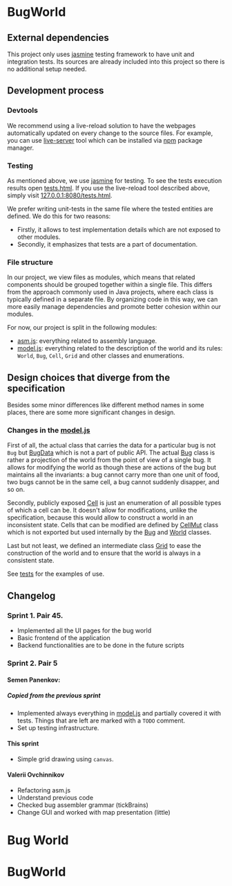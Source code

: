 # BugWorld

## External dependencies

This project only uses [jasmine](https://jasmine.github.io/index.html) testing framework to have unit and integration tests. Its sources are already included into this project so there is no additional setup needed.

## Development process

### Devtools

We recommend using a live-reload solution to have the webpages automatically updated on every change to the source files. For example, you can use [live-server](https://www.npmjs.com/package/live-server) tool which can be installed via [npm](https://nodejs.org/en/download) package manager.

### Testing

As mentioned above, we use [jasmine](https://jasmine.github.io/index.html) for testing. To see the tests execution results open [tests.html](html/tests.html). If you use the live-reload tool described above, simply visit [127.0.0.1:8080/tests.html](http://127.0.0.1:8080/tests.html).

We prefer writing unit-tests in the same file where the tested entities are defined. We do this for two reasons:
- Firstly, it allows to test implementation details which are not exposed to other modules. 
- Secondly, it emphasizes that tests are a part of documentation.

### File structure

In our project, we view files as modules, which means that related components should be grouped together within a single file. This differs from the approach commonly used in Java projects, where each class is typically defined in a separate file. By organizing code in this way, we can more easily manage dependencies and promote better cohesion within our modules.

For now, our project is split in the following modules:
- [asm.js](src/asm.js): everything related to assembly language.
- [model.js](src/model.js): everything related to the description of the world and its rules: `World`, `Bug`, `Cell`, `Grid` and other classes and enumerations.

## Design choices that diverge from the specification

Besides some minor differences like different method names in some places, there are some more significant changes in design.

### Changes in the [model.js](src/model.js)

First of all, the actual class that carries the data for a particular bug is not `Bug` but [BugData](src/model.js#L352) which is not a part of public API. The actual [Bug](src/model.js#L364) class is rather a projection of the world from the point of view of a single bug. It allows for modifying the world as though these are actions of the bug but maintains all the invariants: a bug cannot carry more than one unit of food, two bugs cannot be in the same cell, a bug cannot suddenly disapper, and so on.

Secondly, publicly exposed [Cell](src/model.js#L77) is just an enumeration of all possible types of which a cell can be. It doesn't allow for modifications, unlike the specification, because this would allow to construct a world in an inconsistent state. Cells that can be modified are defined by [CellMut](src/model.js#L84) class which is not exported but used internally by the [Bug](src/model.js#L364) and [World](src/model.js#L448) classes.

Last but not least, we defined an intermediate class [Grid](src/model.js#L289) to ease the construction of the world and to ensure that the world is always in a consistent state.

See [tests](src/model.js#L580) for the examples of use.

## Changelog

### Sprint 1. Pair 45.
- Implemented all the UI pages for the bug world
- Basic frontend of the application
- Backend functionalities are to be done in the future scripts

### Sprint 2. Pair 5

#### Semen Panenkov:
##### Copied from the previous sprint
- Implemented always everything in [model.js](src/model.js) and partially covered it with tests. Things that are left are marked with a `TODO` comment.
- Set up testing infrastructure.

#### This sprint
- Simple grid drawing using `canvas`.

#### Valerii Ovchinnikov
- Refactoring asm.js 
- Understand previous code
- Checked bug assembler grammar (tickBrains)  
- Change GUI and worked with map presentation (little)
# Bug World
# BugWorld
